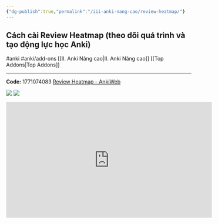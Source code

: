 ```yaml
---
{"dg-publish":true,"permalink":"/iii-anki-nang-cao/review-heatmap/"}
---
```


## Cách cài Review Heatmap (theo dõi quá trình và tạo động lực học Anki)
#anki #anki/add-ons 
[[II. Anki Nâng cao\|II. Anki Nâng cao]]
[[Top Addons\|Top Addons]]
___
**Code:** 1771074083
[Review Heatmap - AnkiWeb](https://ankiweb.net/shared/info/1771074083)

![](https://i.imgur.com/8vjzQtI.png)
![](https://i.imgur.com/hwp1K2Q.png)


<iframe width="560" height="315" src="https://www.youtube.com/embed/xBxkBgrr8PY" title="YouTube video player" frameborder="0" allow="accelerometer; autoplay; clipboard-write; encrypted-media; gyroscope; picture-in-picture; web-share" allowfullscreen></iframe>